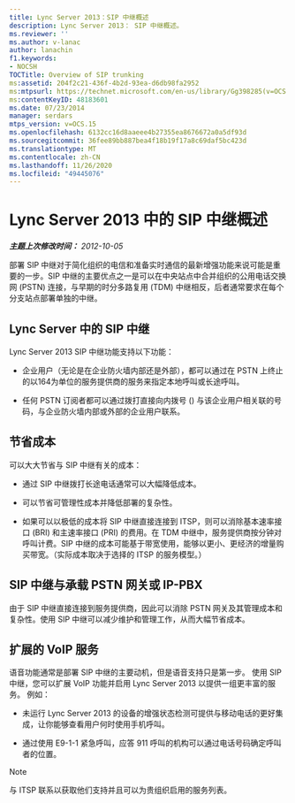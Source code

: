 ```yaml
---
title: Lync Server 2013：SIP 中继概述
description: Lync Server 2013： SIP 中继概述。
ms.reviewer: ''
ms.author: v-lanac
author: lanachin
f1.keywords:
- NOCSH
TOCTitle: Overview of SIP trunking
ms:assetid: 204f2c21-436f-4b2d-93ea-d6db98fa2952
ms:mtpsurl: https://technet.microsoft.com/en-us/library/Gg398285(v=OCS.15)
ms:contentKeyID: 48183601
ms.date: 07/23/2014
manager: serdars
mtps_version: v=OCS.15
ms.openlocfilehash: 6132cc16d8aaeee4b27355ea8676672a0a5df93d
ms.sourcegitcommit: 36fee89bb887bea4f18b19f17a8c69daf5bc423d
ms.translationtype: MT
ms.contentlocale: zh-CN
ms.lasthandoff: 11/26/2020
ms.locfileid: "49445076"
---
```

# <a name="overview-of-sip-trunking-in-lync-server-2013"></a>Lync Server 2013 中的 SIP 中继概述

<div data-xmlns="http://www.w3.org/1999/xhtml">

<div class="topic" data-xmlns="http://www.w3.org/1999/xhtml" data-msxsl="urn:schemas-microsoft-com:xslt" data-cs="https://msdn.microsoft.com/">

<div data-asp="https://msdn2.microsoft.com/asp">



</div>

<div id="mainSection">

<div id="mainBody">

<span> </span>

_**主题上次修改时间：** 2012-10-05_

部署 SIP 中继对于简化组织的电信和准备实时通信的最新增强功能来说可能是重要的一步。SIP 中继的主要优点之一是可以在中央站点中合并组织的公用电话交换网 (PSTN) 连接，与早期的时分多路复用 (TDM) 中继相反，后者通常要求在每个分支站点部署单独的中继。

<div>

## <a name="sip-trunking-in-lync-server"></a>Lync Server 中的 SIP 中继

Lync Server 2013 SIP 中继功能支持以下功能：

  - 企业用户（无论是在企业防火墙内部还是外部），都可以通过在 PSTN 上终止的以164为单位的服务提供商的服务来指定本地呼叫或长途呼叫。

  - 任何 PSTN 订阅者都可以通过拨打直接向内拨号 () 与该企业用户相关联的号码，与企业防火墙内部或外部的企业用户联系。

</div>

<div>

## <a name="cost-savings"></a>节省成本

可以大大节省与 SIP 中继有关的成本：

  - 通过 SIP 中继拨打长途电话通常可以大幅降低成本。

  - 可以节省可管理性成本并降低部署的复杂性。

  - 如果可以以极低的成本将 SIP 中继直接连接到 ITSP，则可以消除基本速率接口 (BRI) 和主速率接口 (PRI) 的费用。在 TDM 中继中，服务提供商按分钟对呼叫计费。SIP 中继的成本可能基于带宽使用，能够以更小、更经济的增量购买带宽。（实际成本取决于选择的 ITSP 的服务模型。）

<div>

## <a name="sip-trunking-vs-hosting-a-pstn-gateway-or-ip-pbx"></a>SIP 中继与承载 PSTN 网关或 IP-PBX

由于 SIP 中继直接连接到服务提供商，因此可以消除 PSTN 网关及其管理成本和复杂性。使用 SIP 中继可以减少维护和管理工作，从而大幅节省成本。

</div>

</div>

<div>

## <a name="expanded-voip-services"></a>扩展的 VoIP 服务

语音功能通常是部署 SIP 中继的主要动机，但是语音支持只是第一步。 使用 SIP 中继，您可以扩展 VoIP 功能并启用 Lync Server 2013 以提供一组更丰富的服务。 例如：

  - 未运行 Lync Server 2013 的设备的增强状态检测可提供与移动电话的更好集成，让你能够查看用户何时使用手机呼叫。

  - 通过使用 E9-1-1 紧急呼叫，应答 911 呼叫的机构可以通过电话号码确定呼叫者的位置。

<div>


> [!NOTE]  
> 与 ITSP 联系以获取他们支持并且可以为贵组织启用的服务列表。



</div>

</div>

</div>

<span> </span>

</div>

</div>

</div>

